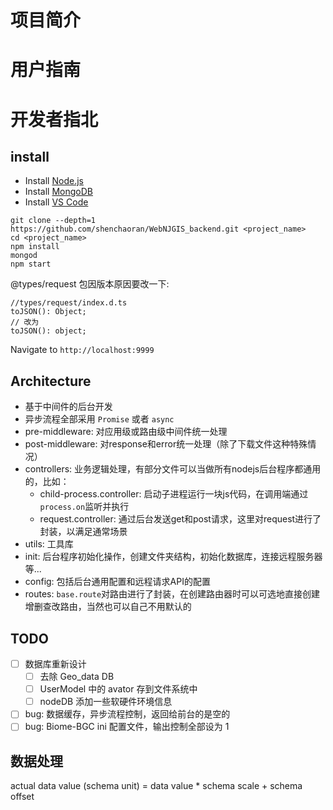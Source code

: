 # 项目简介

# 用户指南

# 开发者指北
## install
- Install [Node.js](https://nodejs.org/en/)
- Install [MongoDB](https://docs.mongodb.com/manual/installation/)
- Install [VS Code](https://code.visualstudio.com/)

```
git clone --depth=1 https://github.com/shenchaoran/WebNJGIS_backend.git <project_name>
cd <project_name>
npm install
mongod
npm start
```

@types/request 包因版本原因要改一下:
```
//types/request/index.d.ts
toJSON(): Object;
// 改为
toJSON(): object;
```

Navigate to `http://localhost:9999`

## Architecture
- 基于中间件的后台开发
- 异步流程全部采用 `Promise` 或者 `async`
- pre-middleware: 对应用级或路由级中间件统一处理
- post-middleware: 对response和error统一处理（除了下载文件这种特殊情况）
- controllers: 业务逻辑处理，有部分文件可以当做所有nodejs后台程序都通用的，比如：
    - child-process.controller: 启动子进程运行一块js代码，在调用端通过`process.on`监听并执行
    - request.controller: 通过后台发送get和post请求，这里对request进行了封装，以满足通常场景
- utils: 工具库
- init: 后台程序初始化操作，创建文件夹结构，初始化数据库，连接远程服务器等...
- config: 包括后台通用配置和远程请求API的配置
- routes: `base.route`对路由进行了封装，在创建路由器时可以可选地直接创建增删查改路由，当然也可以自己不用默认的

## TODO
- [ ] 数据库重新设计
    - [ ] 去除 Geo_data DB
    - [ ] UserModel 中的 avator 存到文件系统中
    - [ ] nodeDB 添加一些软硬件环境信息
- [ ] bug: 数据缓存，异步流程控制，返回给前台的是空的
- [ ] bug: Biome-BGC ini 配置文件，输出控制全部设为 1

## 数据处理
actual data value (schema unit) = data value * schema scale + schema offset